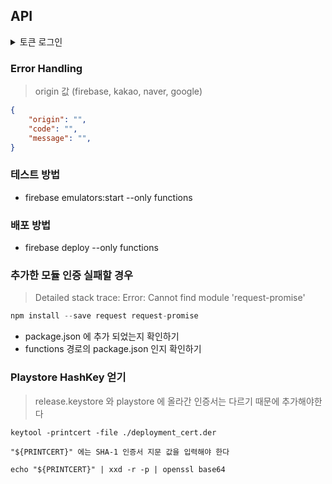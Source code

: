## API

<details>
    <summary>토큰 로그인</summary>

#### Request

> provider 값 (KAKAO, NAVER, GOOGLE)

- POST: https://authWithToken-f3yfujosoa-du.a.run.app
- Content-Type: application/json
- Body
```json
{
    "provider": "",
    "token": "${accessToken}",
}
```

#### Response

```json
{
    "result": {
        "token": ""
    }
}
```
</details>

### Error Handling

> origin 값 (firebase, kakao, naver, google)

```json
{
    "origin": "",
    "code": "",
    "message": "",
}
```



### 테스트 방법

- firebase emulators:start --only functions

### 배포 방법

- firebase deploy --only functions

### 추가한 모듈 인증 실패할 경우

> Detailed stack trace: Error: Cannot find module 'request-promise'

```javascript
npm install --save request request-promise
```

- package.json 에 추가 되었는지 확인하기
- functions 경로의 package.json 인지 확인하기

### Playstore HashKey 얻기

> release.keystore 와 playstore 에 올라간 인증서는 다르기 때문에 추가해야한다

```
keytool -printcert -file ./deployment_cert.der

"${PRINTCERT}" 에는 SHA-1 인증서 지문 값을 입력해야 한다

echo "${PRINTCERT}" | xxd -r -p | openssl base64
```
